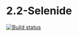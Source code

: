 # 2.2-Selenide
[![Build status](https://ci.appveyor.com/api/projects/status/psyylgoa05hwq6o1?svg=true)](https://ci.appveyor.com/project/iiigogor/2-2-selenide)
